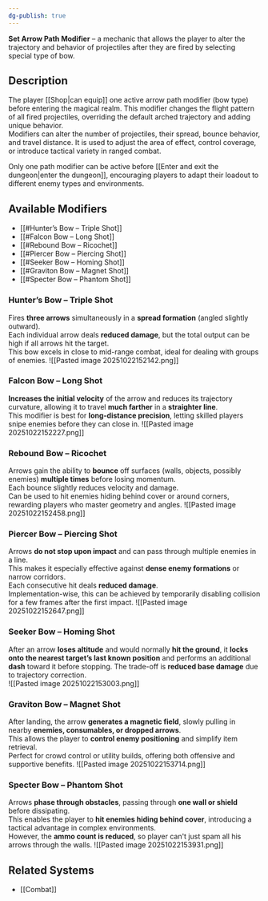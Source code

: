 ```yaml
---
dg-publish: true
---
```

**Set Arrow Path Modifier** – a mechanic that allows the player to alter the trajectory and behavior of projectiles after they are fired by selecting special type of bow.
## Description
The player [[Shop|can equip]] one active arrow path modifier (bow type) before entering the magical realm.
This modifier changes the flight pattern of all fired projectiles, overriding the default arched trajectory and adding unique behavior.  
Modifiers can alter the number of projectiles, their spread, bounce behavior, and travel distance. It is used to adjust the area of effect, control coverage, or introduce tactical variety in ranged combat.

Only one path modifier can be active before [[Enter and exit the dungeon|enter the dungeon]], encouraging players to adapt their loadout to different enemy types and environments.
## Available Modifiers
- [[#Hunter’s Bow – Triple Shot]]
- [[#Falcon Bow – Long Shot]]
- [[#Rebound Bow – Ricochet]]
- [[#Piercer Bow – Piercing Shot]]
- [[#Seeker Bow – Homing Shot]]
- [[#Graviton Bow – Magnet Shot]]
- [[#Specter Bow – Phantom Shot]]
### Hunter’s Bow – Triple Shot
Fires **three arrows** simultaneously in a **spread formation** (angled slightly outward).  
Each individual arrow deals **reduced damage**, but the total output can be high if all arrows hit the target.  
This bow excels in close to mid-range combat, ideal for dealing with groups of enemies.
![[Pasted image 20251022152142.png]]

### Falcon Bow – Long Shot
**Increases the initial velocity** of the arrow and reduces its trajectory curvature, allowing it to travel **much farther** in a **straighter line**.  
This modifier is best for **long-distance precision**, letting skilled players snipe enemies before they can close in.
![[Pasted image 20251022152227.png]]

### Rebound Bow – Ricochet
Arrows gain the ability to **bounce** off surfaces (walls, objects, possibly enemies) **multiple times** before losing momentum.  
Each bounce slightly reduces velocity and damage.  
Can be used to hit enemies hiding behind cover or around corners, rewarding players who master geometry and angles.
![[Pasted image 20251022152458.png]]

### Piercer Bow – Piercing Shot
Arrows **do not stop upon impact** and can pass through multiple enemies in a line.  
This makes it especially effective against **dense enemy formations** or narrow corridors.  
Each consecutive hit deals **reduced damage**.  
Implementation-wise, this can be achieved by temporarily disabling collision for a few frames after the first impact.
![[Pasted image 20251022152647.png]]

### Seeker Bow – Homing Shot
After an arrow **loses altitude** and would normally **hit the ground**, it **locks onto the nearest target’s last known position** and performs an additional **dash** toward it before stopping.
The trade-off is **reduced base damage** due to trajectory correction.  
![[Pasted image 20251022153003.png]]

### Graviton Bow – Magnet Shot
After landing, the arrow **generates a magnetic field**, slowly pulling in nearby **enemies, consumables, or dropped arrows**.  
This allows the player to **control enemy positioning** and simplify item retrieval.  
Perfect for crowd control or utility builds, offering both offensive and supportive benefits.
![[Pasted image 20251022153714.png]]

### Specter Bow – Phantom Shot
Arrows **phase through obstacles**, passing through **one wall or shield** before dissipating.  
This enables the player to **hit enemies hiding behind cover**, introducing a tactical advantage in complex environments.  
However, the **ammo count is reduced**, so player can't just spam all his arrows through the walls.
![[Pasted image 20251022153931.png]]
## Related Systems
- [[Combat]]